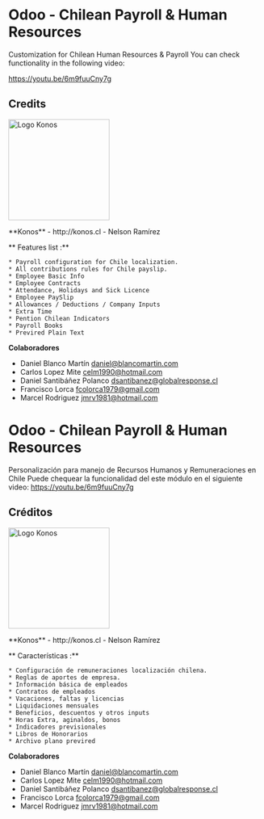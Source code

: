 Odoo - Chilean Payroll & Human Resources
========================================

Customization for Chilean Human Resources & Payroll
You can check functionality in the following video:

https://youtu.be/6m9fuuCny7g

## Credits
<p>
<img width="200" alt="Logo Konos" src="http://www.konos.cl/web/image/1149" />
</p>
**Konos** - http://konos.cl
 - Nelson Ramírez <info@konos.cl>

** Features list :**

    * Payroll configuration for Chile localization.
    * All contributions rules for Chile payslip.
    * Employee Basic Info
    * Employee Contracts
    * Attendance, Holidays and Sick Licence
    * Employee PaySlip 
    * Allowances / Deductions / Company Inputs 
    * Extra Time 
    * Pention Chilean Indicators 
    * Payroll Books 
    * Previred Plain Text




 
 **Colaboradores**
 - Daniel Blanco Martín <daniel@blancomartin.com>
 - Carlos Lopez Mite <celm1990@hotmail.com>
 - Daniel Santibáñez Polanco <dsantibanez@globalresponse.cl>
 - Francisco Lorca <fcolorca1979@gmail.com>
 - Marcel Rodriguez <jmrv1981@hotmail.com>

 





Odoo - Chilean Payroll & Human Resources
========================================

Personalización para manejo de Recursos Humanos y Remuneraciones en Chile
Puede chequear la funcionalidad del este módulo en el siguiente video:
https://youtu.be/6m9fuuCny7g
 
## Créditos
<p>
<img width="200" alt="Logo Konos" src="http://www.konos.cl/web/image/1149" />
</p>
**Konos** - http://konos.cl
 - Nelson Ramírez <info@konos.cl>


** Características :**

    * Configuración de remuneraciones localización chilena.
    * Reglas de aportes de empresa.
    * Información básica de empleados
    * Contratos de empleados
    * Vacaciones, faltas y licencias
    * Liquidaciones mensuales
    * Beneficios, descuentos y otros inputs
    * Horas Extra, aginaldos, bonos 
    * Indicadores previsionales
    * Libros de Honorarios
    * Archivo plano previred




 
 **Colaboradores**
 - Daniel Blanco Martín <daniel@blancomartin.com>
 - Carlos Lopez Mite <celm1990@hotmail.com>
 - Daniel Santibáñez Polanco <dsantibanez@globalresponse.cl>
 - Francisco Lorca <fcolorca1979@gmail.com>
 - Marcel Rodriguez <jmrv1981@hotmail.com>
